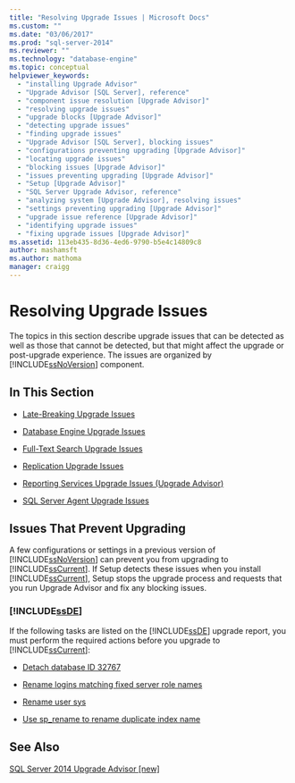 ```yaml
---
title: "Resolving Upgrade Issues | Microsoft Docs"
ms.custom: ""
ms.date: "03/06/2017"
ms.prod: "sql-server-2014"
ms.reviewer: ""
ms.technology: "database-engine"
ms.topic: conceptual
helpviewer_keywords: 
  - "installing Upgrade Advisor"
  - "Upgrade Advisor [SQL Server], reference"
  - "component issue resolution [Upgrade Advisor]"
  - "resolving upgrade issues"
  - "upgrade blocks [Upgrade Advisor]"
  - "detecting upgrade issues"
  - "finding upgrade issues"
  - "Upgrade Advisor [SQL Server], blocking issues"
  - "configurations preventing upgrading [Upgrade Advisor]"
  - "locating upgrade issues"
  - "blocking issues [Upgrade Advisor]"
  - "issues preventing upgrading [Upgrade Advisor]"
  - "Setup [Upgrade Advisor]"
  - "SQL Server Upgrade Advisor, reference"
  - "analyzing system [Upgrade Advisor], resolving issues"
  - "settings preventing upgrading [Upgrade Advisor]"
  - "upgrade issue reference [Upgrade Advisor]"
  - "identifying upgrade issues"
  - "fixing upgrade issues [Upgrade Advisor]"
ms.assetid: 113eb435-8d36-4ed6-9790-b5e4c14809c8
author: mashamsft
ms.author: mathoma
manager: craigg
---
```

# Resolving Upgrade Issues
  The topics in this section describe upgrade issues that can be detected as well as those that cannot be detected, but that might affect the upgrade or post-upgrade experience. The issues are organized by [!INCLUDE[ssNoVersion](../../includes/ssnoversion-md.md)] component.  
  
## In This Section  
  
-   [Late-Breaking Upgrade Issues](../../../2014/sql-server/install/late-breaking-upgrade-issues.md)  
  
-   [Database Engine Upgrade Issues](../../../2014/sql-server/install/database-engine-upgrade-issues.md)  
  
-   [Full-Text Search Upgrade Issues](../../../2014/sql-server/install/full-text-search-upgrade-issues.md)  
  
-   [Replication Upgrade Issues](../../../2014/sql-server/install/replication-upgrade-issues.md)  
  
-   [Reporting Services Upgrade Issues &#40;Upgrade Advisor&#41;](../../../2014/sql-server/install/reporting-services-upgrade-issues-upgrade-advisor.md)  
  
-   [SQL Server Agent Upgrade Issues](../../../2014/sql-server/install/sql-server-agent-upgrade-issues.md)  
  
## Issues That Prevent Upgrading  
 A few configurations or settings in a previous version of [!INCLUDE[ssNoVersion](../../includes/ssnoversion-md.md)] can prevent you from upgrading to [!INCLUDE[ssCurrent](../../includes/sscurrent-md.md)]. If Setup detects these issues when you install [!INCLUDE[ssCurrent](../../includes/sscurrent-md.md)], Setup stops the upgrade process and requests that you run Upgrade Advisor and fix any blocking issues.  
  
### [!INCLUDE[ssDE](../../includes/ssde-md.md)]  
 If the following tasks are listed on the [!INCLUDE[ssDE](../../includes/ssde-md.md)] upgrade report, you must perform the required actions before you upgrade to [!INCLUDE[ssCurrent](../../includes/sscurrent-md.md)]:  
  
-   [Detach database ID 32767](../../../2014/sql-server/install/detach-database-id-32767.md)  
  
-   [Rename logins matching fixed server role names](../../../2014/sql-server/install/rename-logins-matching-fixed-server-role-names.md)  
  
-   [Rename user sys](../../../2014/sql-server/install/rename-user-sys.md)  
  
-   [Use sp_rename to rename duplicate index name](../../../2014/sql-server/install/use-sp-rename-to-rename-duplicate-index-name.md)  
  
## See Also  
 [SQL Server 2014 Upgrade Advisor &#91;new&#93;](sql-server-2014-upgrade-advisor.md)  
  
  
